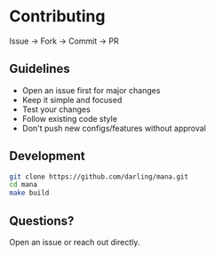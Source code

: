 # Contributing

Issue → Fork → Commit → PR

## Guidelines

- Open an issue first for major changes
- Keep it simple and focused
- Test your changes
- Follow existing code style
- Don't push new configs/features without approval

## Development

```bash
git clone https://github.com/darling/mana.git
cd mana
make build
```

## Questions?

Open an issue or reach out directly. 